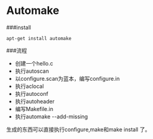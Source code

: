 Automake
===

###install
```
apt-get install automake 
```

###流程
+ 创建一个hello.c
+ 执行autoscan
+ 以configure.scan为蓝本，编写configure.in
+ 执行aclocal
+ 执行autoconf
+ 执行autoheader
+ 编写Makefile.in
+ 执行automake --add-missing

生成的东西可以直接执行configure,make和make install 了。
